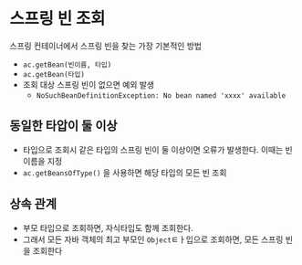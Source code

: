 # 스프링 빈 조회

스프링 컨테이너에서 스프링 빈을 찾는 가장 기본적인 방법

- `ac.getBean(빈이름, 타입)`
- `ac.getBean(타입)`
- 조회 대상 스프링 빈이 없으면 예외 발생
  - `NoSuchBeanDefinitionException: No bean named 'xxxx' available`



## 동일한 타압이 둘 이상

- 타입으로 조회시 같은 타입의 스프링 빈이 둘 이상이면 오류가 발생한다.
  이때는 빈 이름을 지정
- `ac.getBeansOfType()` 을 사용하면 해당 타입의 모든 빈 조회



## 상속 관계

- 부모 타입으로 조회하면, 자식타입도 함께 조회한다.
- 그래서 모든 자바 객체의 최고 부모인 `Object`ㅌㅏ입으로 조회하면, 모든 스프링 빈을 조회한다

